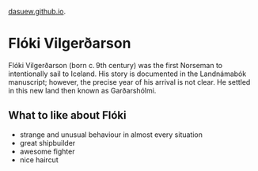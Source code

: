 [dasuew.github.io](https://dasuew.github.io).
# Flóki Vilgerðarson

Flóki Vilgerðarson (born c. 9th century) was the first Norseman to intentionally sail to Iceland. His story is documented in the Landnámabók manuscript; however, the precise year of his arrival is not clear. He settled in this new land then known as Garðarshólmi.

## What to like about Flóki
- strange and unusual behaviour in almost every situation
- great shipbuilder
- awesome fighter
- nice haircut